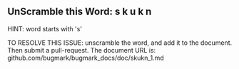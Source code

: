 UnScramble this Word: s k u k n
----------

HINT: word starts with 's'



TO RESOLVE THIS ISSUE: unscramble the word, and add it to the document. Then submit a pull-request.  The document URL is: 
github.com/bugmark/bugmark_docs/doc/skukn_1.md
